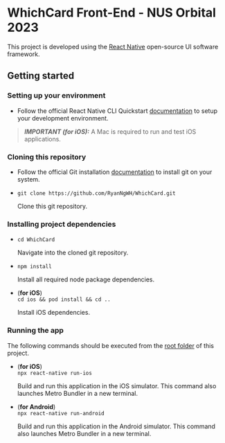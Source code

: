 # WhichCard Front-End - NUS Orbital 2023

This project is developed using the <u>React Native</u> open-source UI software framework.

## Getting started

### Setting up your environment

- Follow the official React Native CLI Quickstart [documentation](https://reactnative.dev/docs/environment-setup?guide=native) to setup your development environment.

> ***IMPORTANT (for iOS):*** A Mac is required to run and test iOS applications.

### Cloning this repository

- Follow the official Git installation [documentation](https://git-scm.com/book/en/v2/Getting-Started-Installing-Git) to install git on your system.

- `git clone https://github.com/RyanNgWH/WhichCard.git`

    Clone this git repository.

### Installing project dependencies

- `cd WhichCard`

    Navigate into the cloned git repository.

- `npm install`

    Install all required node package dependencies.

- (**for iOS**) <br/>
    `cd ios && pod install && cd ..`

    Install iOS dependencies.

### Running the app

The following commands should be executed from the <u>root folder</u> of this project.

- (**for iOS**) <br/>
    `npx react-native run-ios`

    Build and run this application in the iOS simulator.
    This command also launches Metro Bundler in a new terminal.

- (**for Android**) <br/>
    `npx react-native run-android` 

    Build and run this application in the Android simulator.
    This command also launches Metro Bundler in a new terminal.
